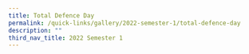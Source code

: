 ```yaml
---
title: Total Defence Day
permalink: /quick-links/gallery/2022-semester-1/total-defence-day
description: ""
third_nav_title: 2022 Semester 1
---
```

